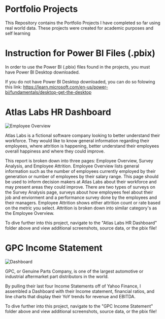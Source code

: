 # Portfolio Projects

This Repository contains the Portfolio Projects I have completed so far using real world data. These projects were created for academic  purposes and self learning

# Instruction for Power BI Files (.pbix)

In order to use the Power BI (.pbix) files found in the projects, you must have Power BI Desktop downloaded. 

If you do not have Power BI Desktop downloaded, you can do so folowing this link: https://learn.microsoft.com/en-us/power-bi/fundamentals/desktop-get-the-desktop

# Atlas Labs HR Dashboard

![Employee Overview](https://github.com/user-attachments/assets/2ef389a6-9a9d-4521-8de4-f7c2750b4501)

Atlas Labs is a fictional software company looking to better understand their workforce. They would like to know general information regarding their employees, where attrition is happening, better understand their employees overall happiness and where they could improve.

This report is broken down into three pages: Employee Overview, Survey Analysis, and Employee Attrition. Employee Overview lists general information such as the number of employees currently employed by their generation or number of employees by their salary range. This page should be used to inform decision makers at Atlas Labs about their workforce and may present areas they could improve. There are two types of surveys on the Survey Analysis page, surveys about how employees feel about their job and enviorment and a performance survey done by the employees and their managers. Employee Attrition shows either attrition count or rate based on the metric you select. Attrition is broken down into similar category's as the Employee Overview.

To dive further into this project, navigate to the "Atlas Labs HR Dashboard" folder above and view additional screenshots, source data, or the pbix file!

# GPC Income Statement

![Dashboard](https://github.com/user-attachments/assets/534a39f9-c5eb-472b-8bc2-dac9385eb170)

GPC, or Genuine Parts Company, is one of the largest automotive or industrial aftermarket part distributors in the world. 

By pulling their last four Income Statements off of Yahoo Finance, I assembled a Dashboard with their Income statement, financial ratios, and line charts that display their YoY trends for revenue and EBITDA.

To dive further into this project, navigate to the "GPC Income Statement" folder above and view additional screenshots, source data, or the pbix file!
